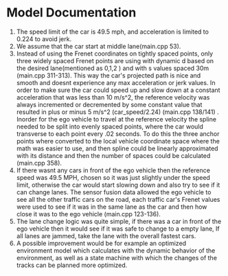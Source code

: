 # Model Documentation

1. The speed limit of the car is 49.5 mph, and acceleration is limited to 0.224 to avoid jerk.
2. We assume that the car start at middle lane(main.cpp 53).
3. Instead of using the Frenet coordinates on tightly spaced points, only three widely spaced Frenet points are using with dynamic d based on the desired lane(mentioned as 0,1,2 ) and with s values spaced 30m (main.cpp 311-313). This way the car's projected path is nice and smooth and doesnt experience any max acceleration or jerk values. In order to make sure the car could speed up and slow down at a constant acceleration that was less than 10 m/s^2, the reference velocity was always incremented or decremented by some constant value that resulted in plus or minus 5 m/s^2 (car_speed/2.24) (main.cpp 138/141) . Inorder for the ego vehicle to travel at the reference velocity the spline needed to be split into evenly spaced points, where the car would transverse to each point every .02 seconds. To do this the three anchor points where converted to the local vehicle coordinate space where the math was easier to use, and then spline could be linearly approximated with its distance and then the number of spaces could be calculated (main.cpp 358).
4. If there wasnt any cars in front of the ego vehicle then the reference speed was 49.5 MPH, chosen so it was just slightly under the speed limit, otherwise the car would start slowing down and also try to see if it can change lanes. The sensor fusion data allowed the ego vehicle to see all the other traffic cars on the road, each traffic car's Frenet values were used to see if it was in the same lane as the car and then how close it was to the ego vehicle (main.cpp 123-136).
5. The lane change logic was quite simple, if there was a car in front of the ego vehicle then it would see if it was safe to change to a empty lane, If all lanes are jammed, take the lane with the overall fastest cars.
7. A possible improvement would be for example an optimized environment model which calculates with the dynamic behavior of the environment, as well as a state machine with which the changes of the tracks can be planned more optimized.